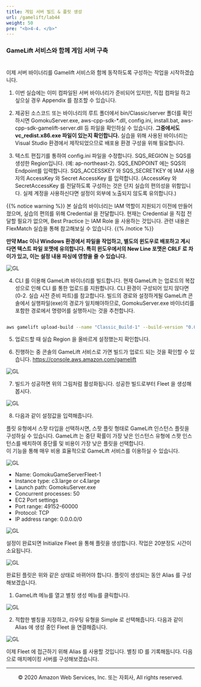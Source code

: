 ```yaml
---
title: 게임 서버 빌드 & 플릿 생성
url: /gamelift/lab44
weight: 50
pre: "<b>4-4. </b>"
---
```


### GameLift 서비스와 함께 게임 서버 구축 <br/><br/>

이제 서버 바이너리를 Gamelift 서비스와 함께 동작하도록 구성하는 작업을 시작하겠습니다.    

1. 이번 실습에는 이미 컴파일된 서버 바이너리가 준비되어 있지만, 직접 컴파일 하고 싶으실 경우 Appendix 를 참조할 수 있습니다.

2. 제공된 소스코드 또는 바이너리의 루트 폴더에서 bin/Classic/server 폴더를 확인하시면 GomokuServer.exe, aws-cpp-sdk-*.dll, config.ini, install.bat, aws-cpp-sdk-gamelift-server.dll 등 파일을 확인하실 수 있습니다. 
**그중에서도 vc_redist.x86.exe 파일이 있는지 확인합니다.**
실습을 위해 사용된 바이너리는 Visual Studio 환경에서 제작되었으므로 배포용 환경 구성을 위해 필요합니다.

3. 텍스트 편집기를 통하여 config.ini 파일을 수정합니다. SQS_REGION 는 SQS를 생성한 Region입니다. (예: ap-northeast-2).
SQS_ENDPOINT 에는 SQS의 Endpoint를 입력합니다. SQS_ACCESSKEY 와 SQS_SECRETKEY 에 IAM 사용자의 AccessKey 와 Secret AccessKey 를 입력합니다. (AccessKey 와 SecretAccessKey 를 전달하도록 구성하는 것은 단지 실습의 편의성을 위함입니다. 실제 계정을 사용하신다면 설정이 외부에 노출되지 않도록 유의합니다.)


{{% notice warning %}}
본 실습의 바이너리는 IAM 역할이 지원되기 이전에 만들어졌으며, 실습의 편의를 위해 Credential 을 전달합니다. 현재는 Credential 을 직접 전달할 필요가 없으며, Best Practice 는 IAM Role 을 사용하는 것입니다. 관련 내용은 FlexMatch 실습을 통해 참고해보실 수 있습니다.
{{% /notice %}}

**만약 Mac 이나 Windows 환경에서 파일을 작업하고, 별도의 윈도우로 배포하고 계시다면 텍스트 파일 포맷에 유의합니다. 특히 윈도우에서의 New Line 포맷은 CRLF 로 차이가 있고, 이는 설정 내용 파싱에 영향을 줄 수 있습니다.**

![GL](../../images/gamelift/lab44/GL-1.png)

4. CLI 를 이용해 GameLift 바이너리를 빌드합니다. 현재 GameLift 는 업로드의 복잡성으로 인해 CLI 를 통한 업로드를 지원합니다.
CLI 환경이 구성되어 있지 않다면 (0-2. 실습 사전 준비 파트)를 참고합니다. 빌드의 경로와 설정하게될 GameLift 콘솔에서 실행파일(exe)의 경로가 일치해야하므로, GomokuServer.exe 바이너리를 포함한 경로에서 명령어를 실행하시는 것을 추천합니다.

```sh

aws gamelift upload-build --name "Classic_Build-1" --build-version "0.0.1" --build-root . --region us-east-1

```

5. 업로드할 때 실습 Region 을 올바르게 설정했는지 확인합니다.

6. 진행하는 중 콘솔의 GameLift 서비스로 가면 빌드가 업로드 되는 것을 확인할 수 있습니다. https://console.aws.amazon.com/gamelift

![GL](../../images/gamelift/lab44/GL-2.png)

7. 빌드가 성공하면 위의 그림처럼 활성화됩니다. 성공한 빌드로부터 Fleet 을 생성해봅시다.

![GL](../../images/gamelift/lab44/GL-3.png)

8. 다음과 같이 설정값을 입력해줍니다.

플릿 유형에서 스팟 타입을 선택하시면, 스팟 플릿 형태로 GameLift 인스턴스 플릿을 구성하실 수 있습니다. GameLift 는 중단 확률이 가장 낮은 인스턴스 유형에 스팟 인스턴스를 배치하여 중단률 및 비용이 가장 낮은 플릿을 선택합니다.    
이 기능을 통해 매우 비용 효율적으로 GameLift 서비스를 이용하실 수 있습니다.

![GL](../../images/gamelift/lab44/GL-4.png)

- Name: GomokuGameServerFleet-1
- Instance type: c3.large or c4.large
- Launch path: GomokuServer.exe
- Concurrent processes: 50
- EC2 Port settings
- Port range: 49152-60000
- Protocol: TCP
- IP address range: 0.0.0.0/0

![GL](../../images/gamelift/lab44/GL-5.png)

설정이 완료되면 Initialize Fleet 을 통해 플릿을 생성합니다.
작업은 20분정도 시간이 소요됩니다.

![GL](../../images/gamelift/lab44/GL-6.png)

완료된 플릿은 위와 같은 상태로 바뀌어야 합니다. 플릿이 생성되는 동안 Alias 를 구성해보겠습니다.

1. GameLift 메뉴를 열고 별칭 생성 메뉴를 클릭합니다.

![GL](../../images/gamelift/lab44/GL-7.png)

2. 적합한 별칭을 지정하고, 라우팅 유형을 Simple 로 선택해줍니다. 다음과 같이 Alias 에 생성 중인 Fleet 을 연결해줍니다.

![GL](../../images/gamelift/lab44/GL-8.png)

이제 Fleet 에 접근하기 위해 Alias 를 사용할 것입니다. 별칭 ID 를 기록해둡니다.
다음으로 매치메이킹 서버를 구성해보겠습니다.

---
<p align="center">
© 2020 Amazon Web Services, Inc. 또는 자회사, All rights reserved.
</p>
